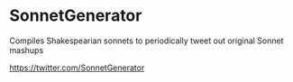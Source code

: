 # SonnetGenerator

Compiles Shakespearian sonnets to periodically tweet out original Sonnet mashups

https://twitter.com/SonnetGenerator

